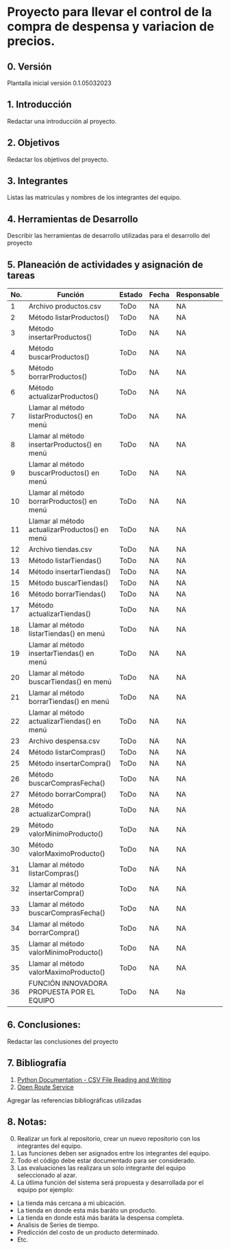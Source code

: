 # Proyecto para llevar el control de la compra de despensa y variacion de precios.

## 0. Versión

Plantalla inicial versión 0.1.05032023

## 1. Introducción

Redactar una introducción al proyecto.

## 2. Objetivos

Redactar los objetivos del proyecto.

## 3. Integrantes

Listas las matriculas y nombres de los integrantes del equipo.

## 4. Herramientas de Desarrollo

Describir las herramientas de desarrollo utilizadas para el desarrollo del proyecto

## 5. Planeación de actividades y asignación de tareas

|No.|Función|Estado|Fecha|Responsable|
|--|--|--|--|--|
|1|Archivo productos.csv|ToDo|NA|NA|
|2|Método listarProductos()|ToDo|NA|NA|
|3|Método insertarProductos()|ToDo|NA|NA|
|4|Método buscarProductos()|ToDo|NA|NA|
|5|Método borrarProductos()|ToDo|NA|NA|
|6|Método actualizarProductos()|ToDo|NA|NA|
|7|Llamar al método listarProductos() en menú|ToDo|NA|NA|
|8|Llamar al método insertarProductos() en menú|ToDo|NA|NA|
|9|Llamar al método buscarProductos() en menú|ToDo|NA|NA|
|10|Llamar al método borrarProductos() en menú|ToDo|NA|NA|
|11|Llamar al método actualizarProductos() en menú|ToDo|NA|NA|
|12|Archivo tiendas.csv|ToDo|NA|NA|
|13|Método listarTiendas()|ToDo|NA|NA|
|14|Método insertarTiendas()|ToDo|NA|NA|
|15|Método buscarTiendas()|ToDo|NA|NA|
|16|Método borrarTiendas()|ToDo|NA|NA|
|17|Método actualizarTiendas()|ToDo|NA|NA|
|18|Llamar al método listarTiendas() en menú|ToDo|NA|NA|
|19|Llamar al método insertarTiendas() en menú|ToDo|NA|NA|
|20|Llamar al método buscarTiendas() en menú|ToDo|NA|NA|
|21|Llamar al método borrarTiendas() en menú|ToDo|NA|NA|
|22|Llamar al método actualizarTiendas() en menú|ToDo|NA|NA|
|23|Archivo despensa.csv|ToDo|NA|NA|
|24|Método listarCompras()|ToDo|NA|NA|
|25|Método insertarCompra()|ToDo|NA|NA|
|26|Método buscarComprasFecha()|ToDo|NA|NA|
|27|Método borrarCompra()|ToDo|NA|NA|
|28|Método actualizarCompra()|ToDo|NA|NA|
|29|Método valorMinimoProducto()|ToDo|NA|NA|
|30|Método valorMaximoProducto()|ToDo|NA|NA|
|31|Llamar al método listarCompras()|ToDo|NA|NA|
|32|Llamar al método insertarCompra()|ToDo|NA|NA|
|33|Llamar al método buscarComprasFecha()|ToDo|NA|NA|
|34|Llamar al método borrarCompra()|ToDo|NA|NA|
|35|Llamar al método valorMinimoProducto()|ToDo|NA|NA|
|35|Llamar al método valorMaximoProducto()|ToDo|NA|NA|
|36|FUNCIÓN INNOVADORA PROPUESTA POR EL EQUIPO|ToDo|NA|Na|

## 6. Conclusiones:

Redactar las conclusiones del proyecto

## 7. Bibliografía

1. [Python Documentation - CSV File Reading and Writing](https://docs.python.org/3/library/csv.html)
2. [Open Route Service](https://openrouteservice.org)

Agregar las referencias bibliográficas utilizadas

## 8. Notas:

0. Realizar un fork al repositorio, crear un nuevo repositorio con los integrantes del equipo.
1. Las funciones deben ser asignados entre los integrantes del equipo.
2. Todo el código debe estar documentado para ser considerado.
3. Las evaluaciones las realizara un solo integrante del equipo seleccionado al azar.
4. La útlima función del sistema será propuesta y desarrollada por el equipo por ejemplo:
* La tienda más cercana a mi ubicación.
* La tienda en donde esta más baráto un producto.
* La tienda en donde está más baráta la despensa completa.
* Analisis de Series de tiempo.
* Predicción del costo de un producto determinado.
* Etc.
